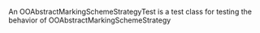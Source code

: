 An OOAbstractMarkingSchemeStrategyTest is a test class for testing the behavior of OOAbstractMarkingSchemeStrategy